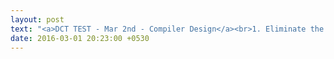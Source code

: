 ```yaml
---
layout: post
text: "<a>DCT TEST - Mar 2nd - Compiler Design</a><br>1. Eliminate the left recursion for the grammar<br>S -> Aa | b<br>A -> Ac | Sd | c? (2)<br>2. Write the algorithm for the construction of a predictive parser table. (2)<br>3. Consider the grammar given below<br>E -> E + T /T<br>T -> T * F /F<br>F -> (E) /id<br>Construct an LR(0) and SLR(1) parsing table for the above grammar.<Br>I/P: id + id * id (16)"
date: 2016-03-01 20:23:00 +0530
---
```

